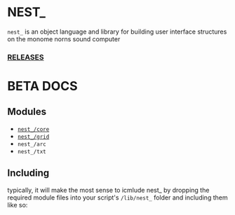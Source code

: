 # NEST_

`nest_` is an object language and library for building user interface structures on the monome norns sound computer

### [RELEASES](https://github.com/andr-ew/nest_/releases/)

# BETA DOCS
## Modules

- [`nest_/core`](./core.md)
- [`nest_/grid`](./grid.md)
- `nest_/arc`
- `nest_/txt`

## Including

typically, it will make the most sense to icmlude nest_ by dropping the required module files into your script's `/lib/nest_` folder and including them like so:

```
```
